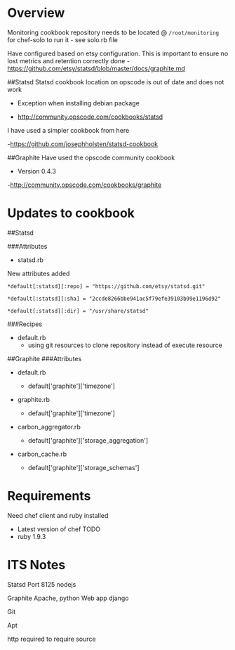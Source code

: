 Overview
========
Monitoring cookbook repository needs to be located @ `/root/monitoring` for chef-solo to run it - see solo.rb file

Have configured based on etsy configuration. This is important  to ensure no lost metrics and retention correctly done
-https://github.com/etsy/statsd/blob/master/docs/graphite.md

##Statsd
Statsd cookbook location on opscode is out of date and does not work

* Exception when installing debian package

- http://community.opscode.com/cookbooks/statsd

I have used a simpler cookbook from here

-https://github.com/josephholsten/statsd-cookbook

##Graphite
Have used the opscode community cookbook

* Version 0.4.3

-http://community.opscode.com/cookbooks/graphite

Updates to cookbook
===================
##Statsd

###Attributes

* statsd.rb 

New attributes added

	*default[:statsd][:repo] = "https://github.com/etsy/statsd.git"

	*default[:statsd][:sha] = "2ccde8266bbe941ac5f79efe39103b99e1196d92"

	*default[:statsd][:dir] = "/usr/share/statsd"

###Recipes

* default.rb
	* using git resources to clone repository instead of execute resource


##Graphite
###Attributes

* default.rb 

	* default['graphite']['timezone']

* graphite.rb 

	* default['graphite']['timezone']

* carbon_aggregator.rb

	* default['graphite']['storage_aggregation']

* carbon_cache.rb
	* default['graphite']['storage_schemas']


Requirements
========
Need chef client and ruby installed
* Latest version of chef TODO
* ruby 1.9.3


ITS Notes
=========

Statsd
	Port 8125
	nodejs

Graphite
	Apache, python
	Web app django

Git

Apt

http required to require source

